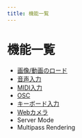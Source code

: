 ```yaml
---
title: 機能一覧
---
```

# 機能一覧

- [画像/動画のロード](/features/image?lang=ja)
- [音声入力](/features/audio?lang=ja)
- [MIDI入力](/features/midi?lang=ja)
- [OSC](/features/osc?lang=ja)
- [キーボード入力](/features/keyboard?lang=ja)
- [Webカメラ](/features/webcam?lang=ja)
- Server Mode
- Multipass Rendering
